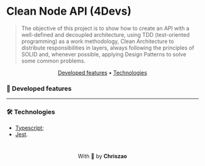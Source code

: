 # Clean Node API (4Devs) 

> The objective of this project is to show how to create an API with a well-defined and decoupled architecture, using TDD (test-oriented programming) as a work methodology, Clean Architecture to distribute responsibilities in layers, always following the principles of SOLID and, whenever possible, applying Design Patterns to solve some common problems.

<p align="center">
 <a href="#developed-features">Developed features</a> •
 <a href="#technologies">Technologies</a>
</p>

### 🚀 Developed features

---
### 🛠️ Technologies
- [Typescript](https://www.typescriptlang.org/docs/);
- [Jest](https://jestjs.io/).


<p align="center" style="margin-top: 20px; padding-top: 20px;">
  With 💙 by <strong>Chriszao</strong>
</p>

